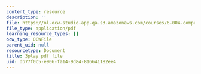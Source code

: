 ```yaml
---
content_type: resource
description: ''
file: https://ol-ocw-studio-app-qa.s3.amazonaws.com/courses/6-004-computation-structures-spring-2017/db77f0c5e906fa149d84816641182ee4_BZX8qSrMNyo.pdf
file_type: application/pdf
learning_resource_types: []
ocw_type: OCWFile
parent_uid: null
resourcetype: Document
title: 3play pdf file
uid: db77f0c5-e906-fa14-9d84-816641182ee4
---
```

